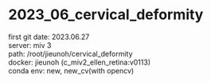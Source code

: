 # 2023_06_cervical_deformity
first git date: 2023.06.27   
server: miv 3  
path: /root/jieunoh/cervical_deformity  
docker: jieunoh (c_miv2_ellen_retina:v0113)  
conda env: new, new_cv(with opencv)  

